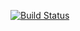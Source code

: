 [![Build Status](https://travis-ci.org/shove70/mysqld.svg?branch=master)](https://travis-ci.org/shove70/mysqld)
